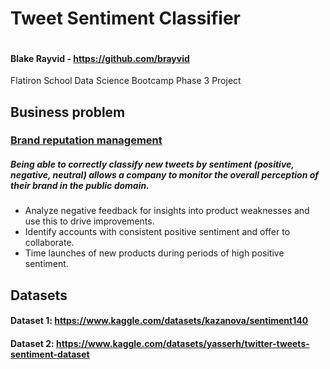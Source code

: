 # Tweet Sentiment Classifier

<a href="https://colab.research.google.com/github/brayvid/tweet-sentiment-classifier/blob/main/tweet_sentiment_classifier.ipynb" rel="Open in Colab"><img src="https://colab.research.google.com/assets/colab-badge.svg" alt="" /></a>
<h4>Blake Rayvid - <a href=https://github.com/brayvid>https://github.com/brayvid</a></h4>
Flatiron School Data Science Bootcamp Phase 3 Project


## Business problem
<h3><u>Brand reputation management</u></h3>
<h5>Being able to correctly classify new tweets by sentiment (positive, negative, neutral) allows a company to monitor the overall perception of their brand in the public domain.</h5>
<ul>
<li>Analyze negative feedback for insights into product weaknesses and use this to drive improvements.
<li>Identify accounts with consistent positive sentiment and offer to collaborate.
<li>Time launches of new products during periods of high positive sentiment.
</ul>

## Datasets
<h4>Dataset 1: <a href="https://www.kaggle.com/datasets/kazanova/sentiment140">https://www.kaggle.com/datasets/kazanova/sentiment140</a></h4>
<h4>Dataset 2: <a href="https://www.kaggle.com/datasets/yasserh/twitter-tweets-sentiment-dataset">https://www.kaggle.com/datasets/yasserh/twitter-tweets-sentiment-dataset</a></h4>

